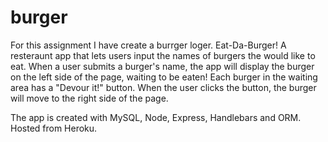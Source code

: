 # burger

For this assignment I have create a burrger loger. Eat-Da-Burger! A resteraunt app that lets users input the names of burgers the would like to eat. When a user submits a burger's name, the app will display the burger on the left side of the page, waiting to be eaten! Each burger in the waiting area has a "Devour it!" button. When the user clicks the button, the burger will move to the right side of the page. 

The app is created with MySQL, Node, Express, Handlebars and ORM. Hosted from Heroku.

